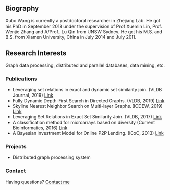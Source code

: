 
## Biography

Xubo Wang is currently a postdoctoral researcher in Zhejiang Lab. He got his PhD in September 2018 under the supervision of Prof Xuemin Lin, Prof. Wenjie Zhang and A/Prof.. Lu Qin from UNSW Sydney. He got his M.S. and B.S. from Xiamen University, China in July 2014 and July 2011.  


## Research Interests

Graph data processing, distributed and parallel databases, data mining, etc.


### Publications

- Leveraging set relations in exact and dynamic set similarity join. (VLDB Journal, 2019) [Link](https://link.springer.com/article/10.1007/s00778-018-0529-2)
- Fully Dynamic Depth-First Search in Directed Graphs. (VLDB, 2019) [Link]()
- Skyline Nearest Neighbor Search on Multi-layer Graphs. (ICDEW, 2019) [Link]()
- Leveraging Set Relations in Exact Set Similarity Join. (VLDB, 2017) [Link](http://www.vldb.org/pvldb/vol10/p925-wang.pdf)
- A classification method for microarrays based on diversity (Current Bioinformatics, 2016) [Link](http://www.eurekaselect.com/124039/article)
- A Bayesian Investment Model for Online P2P Lending. (ICoC, 2013) [Link](https://link.springer.com/chapter/10.1007/978-3-642-53959-6_3)


### Projects

- Distributed graph processing system

### Contact

Having questions? [Contact me](mailto:wangxubo@outlook.com) 
